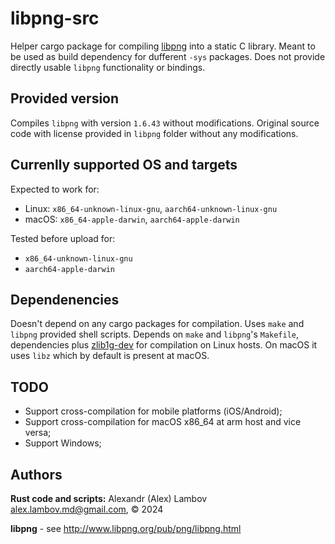 # libpng-src
Helper cargo package for compiling [libpng](https://github.com/pnggroup/libpng) into a static C library. Meant to be used as build dependency for dufferent `-sys` packages. Does not provide directly usable `libpng` functionality or bindings.

## Provided version
Compiles `libpng` with version `1.6.43` without modifications. Original source code with license provided in `libpng` folder without any modifications.

## Currenlly supported OS and targets
Expected to work for:
* Linux: `x86_64-unknown-linux-gnu`, `aarch64-unknown-linux-gnu`
* macOS: `x86_64-apple-darwin`, `aarch64-apple-darwin`

Tested before upload for:
* `x86_64-unknown-linux-gnu`
* `aarch64-apple-darwin`

## Dependenencies
Doesn't depend on any cargo packages for compilation.
Uses `make` and `libpng` provided shell scripts. Depends on `make` and `libpng`'s `Makefile`, dependencies plus [zlib1g-dev](https://packages.debian.org/bullseye/zlib1g-dev) for compilation on Linux hosts. On macOS it uses `libz` which by default is present at macOS.

## TODO
* Support cross-compilation for mobile platforms (iOS/Android);
* Support cross-compilation for macOS x86_64 at arm host and vice versa;
* Support Windows;

## Authors
**Rust code and scripts:** Alexandr (Alex) Lambov <alex.lambov.md@gmail.com>, &copy; 2024

**libpng** -  see http://www.libpng.org/pub/png/libpng.html
